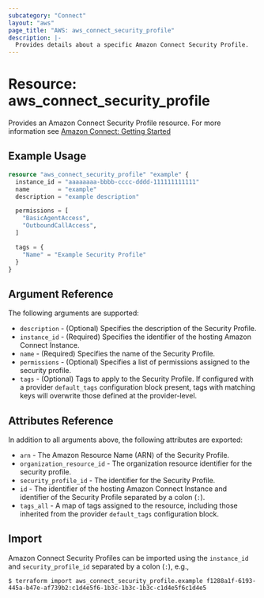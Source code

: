 ```yaml
---
subcategory: "Connect"
layout: "aws"
page_title: "AWS: aws_connect_security_profile"
description: |-
  Provides details about a specific Amazon Connect Security Profile.
---
```


# Resource: aws_connect_security_profile

Provides an Amazon Connect Security Profile resource. For more information see
[Amazon Connect: Getting Started](https://docs.aws.amazon.com/connect/latest/adminguide/amazon-connect-get-started.html)

## Example Usage

```terraform
resource "aws_connect_security_profile" "example" {
  instance_id = "aaaaaaaa-bbbb-cccc-dddd-111111111111"
  name        = "example"
  description = "example description"

  permissions = [
    "BasicAgentAccess",
    "OutboundCallAccess",
  ]

  tags = {
    "Name" = "Example Security Profile"
  }
}
```

## Argument Reference

The following arguments are supported:

* `description` - (Optional) Specifies the description of the Security Profile.
* `instance_id` - (Required) Specifies the identifier of the hosting Amazon Connect Instance.
* `name` - (Required) Specifies the name of the Security Profile.
* `permissions` - (Optional) Specifies a list of permissions assigned to the security profile.
* `tags` - (Optional) Tags to apply to the Security Profile. If configured with a provider
`default_tags` configuration block present, tags with matching keys will overwrite those defined at the provider-level.

## Attributes Reference

In addition to all arguments above, the following attributes are exported:

* `arn` - The Amazon Resource Name (ARN) of the Security Profile.
* `organization_resource_id` - The organization resource identifier for the security profile.
* `security_profile_id` - The identifier for the Security Profile.
* `id` - The identifier of the hosting Amazon Connect Instance and identifier of the Security Profile separated by a colon (`:`).
* `tags_all` - A map of tags assigned to the resource, including those inherited from the provider `default_tags` configuration block.

## Import

Amazon Connect Security Profiles can be imported using the `instance_id` and `security_profile_id` separated by a colon (`:`), e.g.,

```
$ terraform import aws_connect_security_profile.example f1288a1f-6193-445a-b47e-af739b2:c1d4e5f6-1b3c-1b3c-1b3c-c1d4e5f6c1d4e5
```
